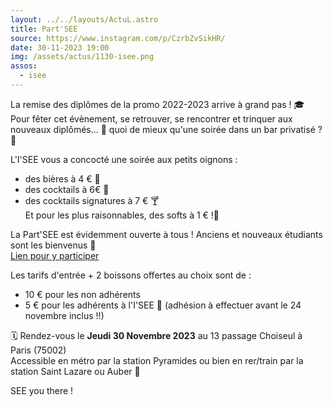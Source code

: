 ```yaml
---
layout: ../../layouts/ActuL.astro
title: Part'SEE
source: https://www.instagram.com/p/CzrbZvSikHR/
date: 30-11-2023 19:00
img: /assets/actus/1130-isee.png
assos:
  - isee
---
```


La remise des diplômes de la promo 2022-2023 arrive à grand pas !  🎓  
Pour fêter cet évènement, se retrouver, se rencontrer et trinquer aux nouveaux diplômés... 🍻 quoi de mieux qu'une soirée dans un bar privatisé ? 🥳

L'I'SEE vous a concocté une soirée aux petits oignons :  
- des bières à 4 € 🍺  
- des cocktails à 6€ 🍹  
- des cocktails signatures à 7 € 🍸  
Et pour les plus raisonnables, des softs à 1 € !🥤

La Part'SEE est évidemment ouverte à tous ! Anciens et nouveaux étudiants sont les bienvenus 🤗  
[Lien pour y participer](https://www.helloasso.com/associations/i-see/evenements/remise-des-diplomes-2023)

Les tarifs d'entrée + 2 boissons offertes au choix sont de :  
- 10 € pour les non adhérents  
- 5 € pour les adhérents à l'I'SEE 🎉 (adhésion à effectuer avant le 24 novembre inclus !!)

🗓 Rendez-vous le __Jeudi 30 Novembre 2023__ au 13 passage Choiseul à Paris (75002)  
Accessible en métro par la station Pyramides ou bien en rer/train par la station Saint Lazare ou Auber 🚉

SEE you there !